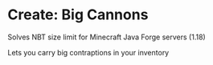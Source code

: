 # Create: Big Cannons

Solves NBT size limit for Minecraft Java Forge servers (1.18)

Lets you carry big contraptions in your inventory
